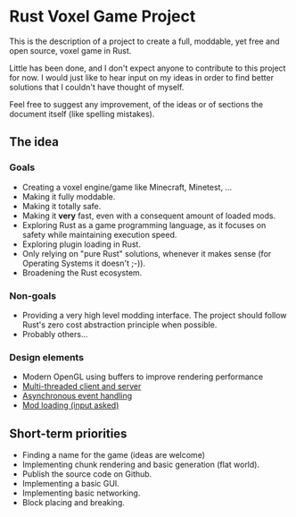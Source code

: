 # Rust Voxel Game Project
This is the description of a project to create a full, moddable, yet free and open source, voxel game in Rust.

Little has been done, and I don't expect anyone to contribute to this project for now. I would just like to hear input on my ideas in order to find better solutions that I couldn't have thought of myself.

Feel free to suggest any improvement, of the ideas or of sections the document itself (like spelling mistakes).

## The idea

### Goals
* Creating a voxel engine/game like Minecraft, Minetest, ...
* Making it fully moddable.
* Making it totally safe.
* Making it **very** fast, even with a consequent amount of loaded mods.
* Exploring Rust as a game programming language, as it focuses on safety while maintaining execution speed.
* Exploring plugin loading in Rust.
* Only relying on "pure Rust" solutions, whenever it makes sense (for Operating Systems it doesn't ;-)).
* Broadening the Rust ecosystem.

### Non-goals
* Providing a very high level modding interface. The project should follow Rust's zero cost abstraction principle when possible.
* Probably others...

### Design elements
* Modern OpenGL using buffers to improve rendering performance
* [Multi-threaded client and server](client_server.md)
* [Asynchronous event handling](async.md)
* [Mod loading (input asked)](mods.md)

## Short-term priorities
* Finding a name for the game (ideas are welcome)
* Implementing chunk rendering and basic generation (flat world).
* Publish the source code on Github.
* Implementing a basic GUI.
* Implementing basic networking.
* Block placing and breaking.

